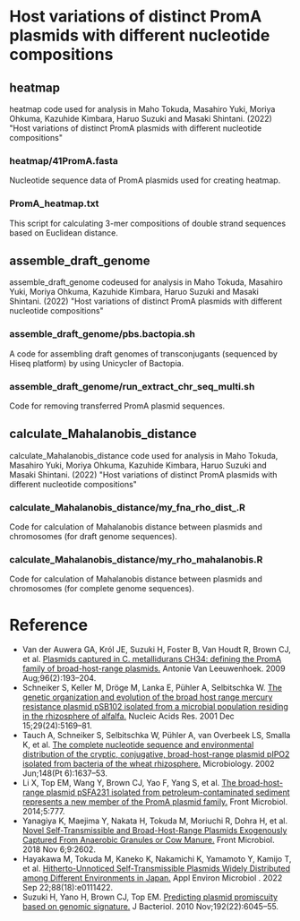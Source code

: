 # Host variations of distinct PromA plasmids with different nucleotide compositions
## heatmap
heatmap code used for analysis in Maho Tokuda, Masahiro Yuki, Moriya Ohkuma, Kazuhide Kimbara, Haruo Suzuki and Masaki Shintani. (2022) 
"Host variations of distinct PromA plasmids with different nucleotide compositions" 

### heatmap/41PromA.fasta
Nucleotide sequence data of PromA plasmids used for creating heatmap.
### PromA_heatmap.txt
This script for calculating 3-mer compositions of double strand sequences  based on Euclidean distance.


## assemble_draft_genome
assemble_draft_genome codeused for analysis in Maho Tokuda, Masahiro Yuki, Moriya Ohkuma, Kazuhide Kimbara, Haruo Suzuki and Masaki Shintani. (2022) 
"Host variations of distinct PromA plasmids with different nucleotide compositions" 
### assemble_draft_genome/pbs.bactopia.sh
A code for assembling draft genomes of transconjugants (sequenced by Hiseq platform) by using Unicycler of Bactopia.
### assemble_draft_genome/run_extract_chr_seq_multi.sh
Code for removing transferred PromA plasmid sequences.


## calculate_Mahalanobis_distance
calculate_Mahalanobis_distance code used for analysis in Maho Tokuda, Masahiro Yuki, Moriya Ohkuma, Kazuhide Kimbara, Haruo Suzuki and Masaki Shintani. (2022) 
"Host variations of distinct PromA plasmids with different nucleotide compositions"
### calculate_Mahalanobis_distance/my_fna_rho_dist_.R
Code for calculation of Mahalanobis distance between plasmids and chromosomes (for draft genome sequences).
### calculate_Mahalanobis_distance/my_rho_mahalanobis.R
Code for calculation of Mahalanobis distance between plasmids and chromosomes (for complete genome sequences).


# Reference
* Van der Auwera GA, Król JE, Suzuki H, Foster B, Van Houdt R, Brown CJ, et al. [Plasmids captured in C. metallidurans CH34: defining the PromA family of broad-host-range plasmids.](http://dx.doi.org/10.1007/s10482-009-9316-9) Antonie Van Leeuwenhoek. 2009 Aug;96(2):193–204. 
* Schneiker S, Keller M, Dröge M, Lanka E, Pühler A, Selbitschka W. [The genetic organization and evolution of the broad host range mercury resistance plasmid pSB102 isolated from a microbial population residing in the rhizosphere of alfalfa.](http://dx.doi.org/10.1093/nar/29.24.5169) Nucleic Acids Res. 2001 Dec 15;29(24):5169–81.
* Tauch A, Schneiker S, Selbitschka W, Pühler A, van Overbeek LS, Smalla K, et al. [The complete nucleotide sequence and environmental distribution of the cryptic, conjugative, broad-host-range plasmid pIPO2 isolated from bacteria of the wheat rhizosphere.](http://dx.doi.org/10.1099/00221287-148-6-1637) Microbiology. 2002 Jun;148(Pt 6):1637–53. 
*  	Li X, Top EM, Wang Y, Brown CJ, Yao F, Yang S, et al. [The broad-host-range plasmid pSFA231 isolated from petroleum-contaminated sediment represents a new member of the PromA plasmid family.](http://dx.doi.org/10.3389/fmicb.2014.00777) Front Microbiol. 2014;5:777.
*  	Yanagiya K, Maejima Y, Nakata H, Tokuda M, Moriuchi R, Dohra H, et al. [Novel Self-Transmissible and Broad-Host-Range Plasmids Exogenously Captured From Anaerobic Granules or Cow Manure.](http://dx.doi.org/10.3389/fmicb.2018.02602) Front Microbiol. 2018 Nov 6;9:2602. 
*  	Hayakawa M, Tokuda M, Kaneko K, Nakamichi K, Yamamoto Y, Kamijo T, et al. [Hitherto-Unnoticed Self-Transmissible Plasmids Widely Distributed among Different Environments in Japan.](http://dx.doi.org/10.1128/aem.01114-22) Appl Environ Microbiol . 2022 Sep 22;88(18):e0111422. 
*  	Suzuki H, Yano H, Brown CJ, Top EM. [Predicting plasmid promiscuity based on genomic signature.]( http://dx.doi.org/10.1128/JB.00277-10
) J Bacteriol. 2010 Nov;192(22):6045–55. 


